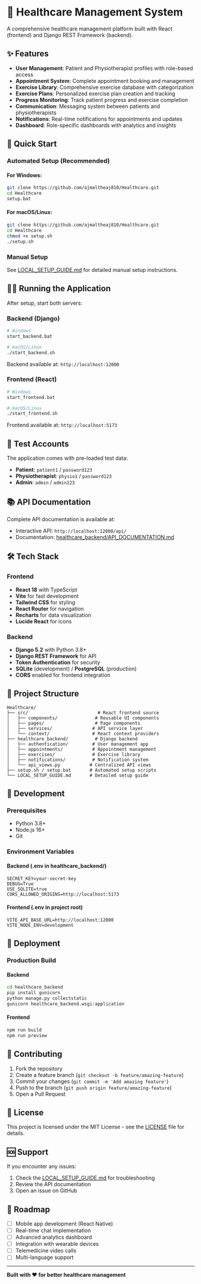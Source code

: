 # 🏥 Healthcare Management System

A comprehensive healthcare management platform built with React (frontend) and Django REST Framework (backend).

## ✨ Features

- **User Management**: Patient and Physiotherapist profiles with role-based access
- **Appointment System**: Complete appointment booking and management
- **Exercise Library**: Comprehensive exercise database with categorization
- **Exercise Plans**: Personalized exercise plan creation and tracking
- **Progress Monitoring**: Track patient progress and exercise completion
- **Communication**: Messaging system between patients and physiotherapists
- **Notifications**: Real-time notifications for appointments and updates
- **Dashboard**: Role-specific dashboards with analytics and insights

## 🚀 Quick Start

### Automated Setup (Recommended)

#### For Windows:
```bash
git clone https://github.com/ajmaltheaj810/Healthcare.git
cd Healthcare
setup.bat
```

#### For macOS/Linux:
```bash
git clone https://github.com/ajmaltheaj810/Healthcare.git
cd Healthcare
chmod +x setup.sh
./setup.sh
```

### Manual Setup

See [LOCAL_SETUP_GUIDE.md](LOCAL_SETUP_GUIDE.md) for detailed manual setup instructions.

## 🏃‍♂️ Running the Application

After setup, start both servers:

### Backend (Django)
```bash
# Windows
start_backend.bat

# macOS/Linux
./start_backend.sh
```
Backend available at: `http://localhost:12000`

### Frontend (React)
```bash
# Windows
start_frontend.bat

# macOS/Linux
./start_frontend.sh
```
Frontend available at: `http://localhost:5173`

## 🧪 Test Accounts

The application comes with pre-loaded test data:

- **Patient**: `patient1` / `password123`
- **Physiotherapist**: `physio1` / `password123`
- **Admin**: `admin` / `admin123`

## 📚 API Documentation

Complete API documentation is available at:
- Interactive API: `http://localhost:12000/api/`
- Documentation: [healthcare_backend/API_DOCUMENTATION.md](healthcare_backend/API_DOCUMENTATION.md)

## 🛠️ Tech Stack

### Frontend
- **React 18** with TypeScript
- **Vite** for fast development
- **Tailwind CSS** for styling
- **React Router** for navigation
- **Recharts** for data visualization
- **Lucide React** for icons

### Backend
- **Django 5.2** with Python 3.8+
- **Django REST Framework** for API
- **Token Authentication** for security
- **SQLite** (development) / **PostgreSQL** (production)
- **CORS** enabled for frontend integration

## 📁 Project Structure

```
Healthcare/
├── src/                          # React frontend source
│   ├── components/              # Reusable UI components
│   ├── pages/                   # Page components
│   ├── services/               # API service layer
│   └── context/                # React context providers
├── healthcare_backend/          # Django backend
│   ├── authentication/         # User management app
│   ├── appointments/           # Appointment management
│   ├── exercises/              # Exercise library
│   ├── notifications/          # Notification system
│   └── api_views.py           # Centralized API views
├── setup.sh / setup.bat       # Automated setup scripts
└── LOCAL_SETUP_GUIDE.md       # Detailed setup guide
```

## 🔧 Development

### Prerequisites
- Python 3.8+
- Node.js 16+
- Git

### Environment Variables

#### Backend (.env in healthcare_backend/)
```env
SECRET_KEY=your-secret-key
DEBUG=True
USE_SQLITE=true
CORS_ALLOWED_ORIGINS=http://localhost:5173
```

#### Frontend (.env in project root)
```env
VITE_API_BASE_URL=http://localhost:12000
VITE_NODE_ENV=development
```

## 🚀 Deployment

### Production Build

#### Backend
```bash
cd healthcare_backend
pip install gunicorn
python manage.py collectstatic
gunicorn healthcare_backend.wsgi:application
```

#### Frontend
```bash
npm run build
npm run preview
```

## 🤝 Contributing

1. Fork the repository
2. Create a feature branch (`git checkout -b feature/amazing-feature`)
3. Commit your changes (`git commit -m 'Add amazing feature'`)
4. Push to the branch (`git push origin feature/amazing-feature`)
5. Open a Pull Request

## 📄 License

This project is licensed under the MIT License - see the [LICENSE](LICENSE) file for details.

## 🆘 Support

If you encounter any issues:

1. Check the [LOCAL_SETUP_GUIDE.md](LOCAL_SETUP_GUIDE.md) for troubleshooting
2. Review the API documentation
3. Open an issue on GitHub

## 🎯 Roadmap

- [ ] Mobile app development (React Native)
- [ ] Real-time chat implementation
- [ ] Advanced analytics dashboard
- [ ] Integration with wearable devices
- [ ] Telemedicine video calls
- [ ] Multi-language support

---

**Built with ❤️ for better healthcare management**
